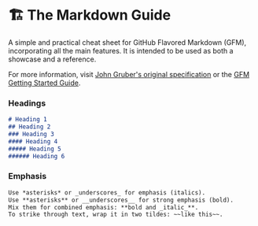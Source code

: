 # 🏗️ The Markdown Guide

A simple and practical cheat sheet for GitHub Flavored Markdown (GFM), incorporating all the main features. It is intended to be used as both a showcase and a reference. 

For more information, visit [John Gruber's original specification](https://github.com) or the [GFM Getting Started Guide](https://docs.github.com/en/get-started/writing-on-github).

### Headings

```md
# Heading 1
## Heading 2
### Heading 3
#### Heading 4
##### Heading 5
###### Heading 6
```

### Emphasis

```md
Use *asterisks* or _underscores_ for emphasis (italics).  
Use **asterisks** or __underscores__ for strong emphasis (bold).  
Mix them for combined emphasis: **bold and _italic_**.  
To strike through text, wrap it in two tildes: ~~like this~~.
```
